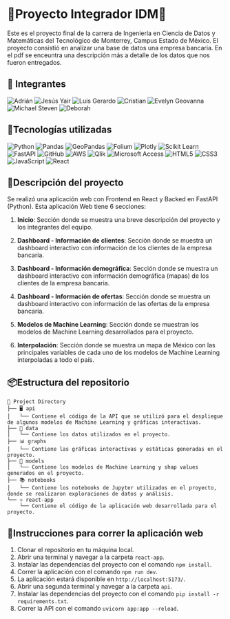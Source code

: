 # 🤖Proyecto Integrador IDM🤖

Este es el proyecto final de la carrera de Ingeniería en Ciencia de Datos y Matemáticas del Tecnológico de Monterrey, Campus Estado de México. El proyecto consistió en analizar una base de datos una empresa bancaria. En el pdf se enceuntra una descripción más a detalle de los datos que nos fueron entregados.

## 👥 Integrantes

![Adrián](https://img.shields.io/badge/Landaverde%20Nava-white?style=for-the-badge&label=Adrian&labelColor=darkblue)
![Jesús Yair](https://img.shields.io/badge/Ramirez%20Islas-white?style=for-the-badge&label=Jesús%20Yair&labelColor=darkblue)
![Luis Gerardo](https://img.shields.io/badge/Lagunes%20Nájera-white?style=for-the-badge&label=Luis%20Gerardo&labelColor=darkblue)
![Cristian](https://img.shields.io/badge/Gonzaga%20López-white?style=for-the-badge&label=Cristian&labelColor=darkblue)
![Evelyn Geovanna](https://img.shields.io/badge/Pérez%20Gómez-white?style=for-the-badge&label=Evelyn%20Geovanna&labelColor=darkblue)
![Michael Steven](https://img.shields.io/badge/Delgado%20Caicedo-white?style=for-the-badge&label=Michael%20Steven&labelColor=darkblue)
![Deborah](https://img.shields.io/badge/Tirado%20Hernández-white?style=for-the-badge&label=Deborah&labelColor=darkblue)

## 🔧Tecnologías utilizadas

![Python](https://img.shields.io/badge/Python-3776AB?style=for-the-badge&logo=python&logoColor=white)
![Pandas](https://img.shields.io/badge/Pandas-150458?style=for-the-badge&logo=pandas&logoColor=white)
![GeoPandas](https://img.shields.io/badge/GeoPandas-23A9E1?style=for-the-badge&logo=geopandas&logoColor=white)
![Folium](https://img.shields.io/badge/Folium-7BAADF?style=for-the-badge&logo=folium&logoColor=white)
![Plotly](https://img.shields.io/badge/Plotly-3F4F75?style=for-the-badge&logo=plotly&logoColor=white)
![Scikit Learn](https://img.shields.io/badge/Scikit_Learn-F7931E?style=for-the-badge&logo=scikit-learn&logoColor=white)
![FastAPI](https://img.shields.io/badge/FastAPI-009688?style=for-the-badge&logo=fastapi&logoColor=white)
![GitHub](https://img.shields.io/badge/GitHub-181717?style=for-the-badge&logo=github&logoColor=white)
![AWS](https://img.shields.io/badge/AWS-232F3E?style=for-the-badge&logo=amazon-aws&logoColor=white)
![Qlik](https://img.shields.io/badge/Qlik-FCA326?style=for-the-badge&logo=qlik&logoColor=white)
![Microsoft Access](https://img.shields.io/badge/Microsoft_Access-A4373A?style=for-the-badge&logo=microsoft-access&logoColor=white)
![HTML5](https://img.shields.io/badge/HTML5-E34F26?style=for-the-badge&logo=html5&logoColor=white)
![CSS3](https://img.shields.io/badge/CSS3-1572B6?style=for-the-badge&logo=css3&logoColor=white)
![JavaScript](https://img.shields.io/badge/JavaScript-F7DF1E?style=for-the-badge&logo=javascript&logoColor=black)
![React](https://img.shields.io/badge/React-61DAFB?style=for-the-badge&logo=react&logoColor=black)

## 📖Descripción del proyecto

Se realizó una aplicación web con Frontend en React y Backed en FastAPI (Python). Esta aplicación Web tiene 6 secciones:

1. **Inicio**: Sección donde se muestra una breve descripción del proyecto y los integrantes del equipo.

2. **Dashboard - Información de clientes**: Sección donde se muestra un dashboard interactivo con información de los clientes de la empresa bancaria.

3. **Dashboard - Información demográfica**: Sección donde se muestra un dashboard interactivo con información demográfica (mapas) de los clientes de la empresa bancaria.

4. **Dashboard - Información de ofertas**: Sección donde se muestra un dashboard interactivo con información de las ofertas de la empresa bancaria.

5. **Modelos de Machine Learning**: Sección donde se muestran los modelos de Machine Learning desarrollados para el proyecto.

6. **Interpolación**: Sección donde se muestra un mapa de México con las principales variables de cada uno de los modelos de Machine Learning interpoladas a todo el país.

## 📦Estructura del repositorio

    📂 Project Directory
    ├── 🖥️ api
    │   └── Contiene el código de la API que se utilizó para el despliegue de algunos modelos de Machine Learning y gráficas interactivas.
    ├── 💾 data
    │   └── Contiene los datos utilizados en el proyecto.
    ├── 📊 graphs
    │   └── Contiene las gráficas interactivas y estáticas generadas en el proyecto.
    ├── 🤖 models
    │   └── Contiene los modelos de Machine Learning y shap values generados en el proyecto.
    ├── 📚 notebooks
    │   └── Contiene los notebooks de Jupyter utilizados en el proyecto, donde se realizaron exploraciones de datos y análisis.
    └── ⚛️ react-app
        └── Contiene el código de la aplicación web desarrollada para el proyecto.

## 🔢Instrucciones para correr la aplicación web

1. Clonar el repositorio en tu máquina local.
2. Abrir una terminal y navegar a la carpeta `react-app`.
3. Instalar las dependencias del proyecto con el comando `npm install`.
4. Correr la aplicación con el comando `npm run dev`.
5. La aplicación estará disponible en `http://localhost:5173/`.
6. Abrir una segunda terminal y navegar a la carpeta `api`.
7. Instalar las dependencias del proyecto con el comando `pip install -r requirements.txt`.
8. Correr la API con el comando `uvicorn app:app --reload`.

